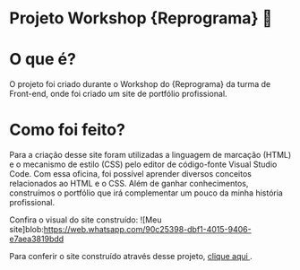 # Projeto Workshop {Reprograma} :purple_heart:

# O que é?
O projeto foi criado durante o Workshop do {Reprograma} da turma de Front-end, onde foi criado um site de portfólio profissional.

# Como foi feito?
Para a criação desse site foram utilizadas a linguagem de marcação (HTML) e o mecanismo de estilo (CSS) pelo editor de código-fonte Visual Studio Code. Com essa oficina, foi possível aprender diversos conceitos relacionados ao HTML e o CSS. Além de ganhar conhecimentos, construímos o portfólio que irá complementar um pouco da minha história profissional.

Confira o visual do site construído:
![Meu site]blob:https://web.whatsapp.com/90c25398-dbf1-4015-9406-e7aea3819bdd

Para conferir o site construído através desse projeto, <a href="https://primeiro-site-bruna-souza.netlify.app/" target='blank'>clique aqui </a> .  